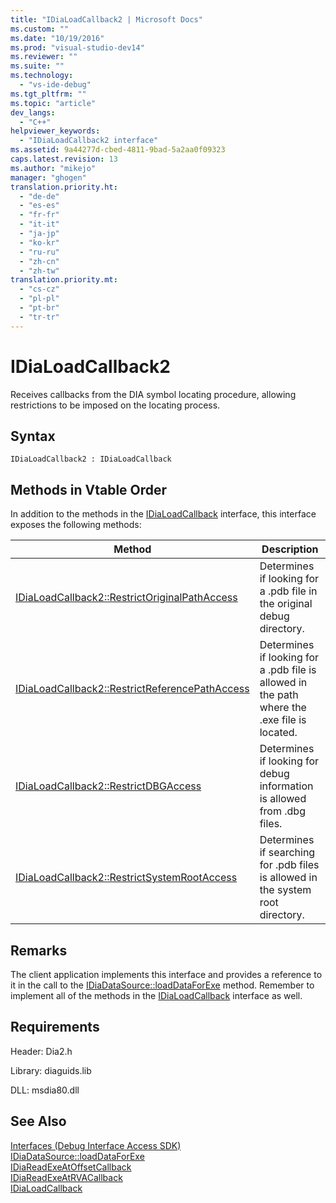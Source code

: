 ```yaml
---
title: "IDiaLoadCallback2 | Microsoft Docs"
ms.custom: ""
ms.date: "10/19/2016"
ms.prod: "visual-studio-dev14"
ms.reviewer: ""
ms.suite: ""
ms.technology: 
  - "vs-ide-debug"
ms.tgt_pltfrm: ""
ms.topic: "article"
dev_langs: 
  - "C++"
helpviewer_keywords: 
  - "IDiaLoadCallback2 interface"
ms.assetid: 9a44277d-cbed-4811-9bad-5a2aa0f09323
caps.latest.revision: 13
ms.author: "mikejo"
manager: "ghogen"
translation.priority.ht: 
  - "de-de"
  - "es-es"
  - "fr-fr"
  - "it-it"
  - "ja-jp"
  - "ko-kr"
  - "ru-ru"
  - "zh-cn"
  - "zh-tw"
translation.priority.mt: 
  - "cs-cz"
  - "pl-pl"
  - "pt-br"
  - "tr-tr"
---
```

# IDiaLoadCallback2
Receives callbacks from the DIA symbol locating procedure, allowing restrictions to be imposed on the locating process.  
  
## Syntax  
  
```  
IDiaLoadCallback2 : IDiaLoadCallback  
```  
  
## Methods in Vtable Order  
 In addition to the methods in the [IDiaLoadCallback](../debug-interface-access/idialoadcallback.md) interface, this interface exposes the following methods:  
  
|Method|Description|  
|------------|-----------------|  
|[IDiaLoadCallback2::RestrictOriginalPathAccess](../debug-interface-access/idialoadcallback2--restrictoriginalpathaccess.md)|Determines if looking for a .pdb file in the original debug directory.|  
|[IDiaLoadCallback2::RestrictReferencePathAccess](../debug-interface-access/idialoadcallback2--restrictreferencepathaccess.md)|Determines if looking for a .pdb file is allowed in the path where the .exe file is located.|  
|[IDiaLoadCallback2::RestrictDBGAccess](../debug-interface-access/idialoadcallback2--restrictdbgaccess.md)|Determines if looking for debug information is allowed from .dbg files.|  
|[IDiaLoadCallback2::RestrictSystemRootAccess](../debug-interface-access/idialoadcallback2--restrictsystemrootaccess.md)|Determines if searching for .pdb files is allowed in the system root directory.|  
  
## Remarks  
 The client application implements this interface and provides a reference to it in the call to the [IDiaDataSource::loadDataForExe](../debug-interface-access/idiadatasource--loaddataforexe.md) method. Remember to implement all of the methods in the [IDiaLoadCallback](../debug-interface-access/idialoadcallback.md) interface as well.  
  
## Requirements  
 Header: Dia2.h  
  
 Library: diaguids.lib  
  
 DLL: msdia80.dll  
  
## See Also  
 [Interfaces (Debug Interface Access SDK)](../debug-interface-access/interfaces--debug-interface-access-sdk-.md)   
 [IDiaDataSource::loadDataForExe](../debug-interface-access/idiadatasource--loaddataforexe.md)   
 [IDiaReadExeAtOffsetCallback](../debug-interface-access/idiareadexeatoffsetcallback.md)   
 [IDiaReadExeAtRVACallback](../debug-interface-access/idiareadexeatrvacallback.md)   
 [IDiaLoadCallback](../debug-interface-access/idialoadcallback.md)